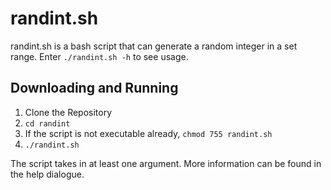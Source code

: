 # randint.sh

randint.sh is a bash script that can generate a random integer in a set range. Enter `./randint.sh -h` to see usage.

## Downloading and Running

1. Clone the Repository
2. `cd randint`
3. If the script is not executable already, `chmod 755 randint.sh`
4. `./randint.sh`

The script takes in at least one argument. More information can be found in the help dialogue.
